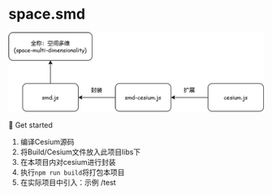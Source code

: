 # space.smd

![SMD](./public/images/smd.png)

🚀 Get started

1. 编译Cesium源码
2. 将Build/Cesium文件放入此项目libs下
3. 在本项目内对cesium进行封装
4. 执行`npm run build`将打包本项目
5. 在实际项目中引入：示例 /test